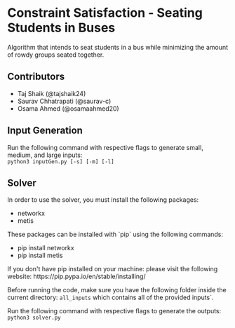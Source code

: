 # Constraint Satisfaction - Seating Students in Buses

Algorithm that intends to seat students in a bus while minimizing the amount of rowdy groups seated together.

## Contributors

<ul>
<li>Taj Shaik (@tajshaik24)</li>
<li>Saurav Chhatrapati (@saurav-c)</li>
<li>Osama Ahmed (@osamaahmed20)</li>
</ul>

## Input Generation

Run the following command with respective flags to generate small, medium, and large inputs:\
`python3 inputGen.py [-s] [-m] [-l]`

## Solver

In order to use the solver, you must install the following packages:
<ul>
<li>networkx</li>
<li>metis</li>
</ul> 
These packages can be installed with `pip` using the following commands: 
<ul>
<li>pip install networkx</li>
<li>pip install metis</li>
</ul> 
If you don't have pip installed on your machine: please visit the following website: https://pip.pypa.io/en/stable/installing/

Before running the code, make sure you have the following folder inside the current directory: `all_inputs` which contains all of the provided inputs`.

Run the following command with respective flags to generate the outputs:\
`python3 solver.py`

